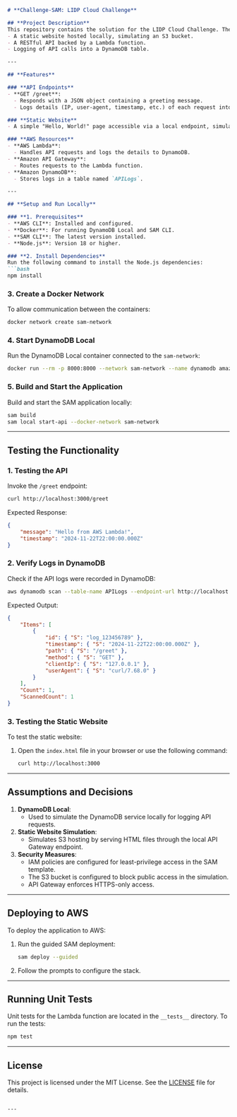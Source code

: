```markdown
# **Challenge-SAM: LIDP Cloud Challenge**

## **Project Description**
This repository contains the solution for the LIDP Cloud Challenge. The project simulates a serverless architecture using AWS SAM, including:
- A static website hosted locally, simulating an S3 bucket.
- A RESTful API backed by a Lambda function.
- Logging of API calls into a DynamoDB table.

---

## **Features**

### **API Endpoints**
- **GET /greet**:  
  - Responds with a JSON object containing a greeting message.
  - Logs details (IP, user-agent, timestamp, etc.) of each request into DynamoDB.

### **Static Website**
- A simple "Hello, World!" page accessible via a local endpoint, simulating S3 hosting.

### **AWS Resources**
- **AWS Lambda**: 
  - Handles API requests and logs the details to DynamoDB.
- **Amazon API Gateway**: 
  - Routes requests to the Lambda function.
- **Amazon DynamoDB**:
  - Stores logs in a table named `APILogs`.

---

## **Setup and Run Locally**

### **1. Prerequisites**
- **AWS CLI**: Installed and configured.
- **Docker**: For running DynamoDB Local and SAM CLI.
- **SAM CLI**: The latest version installed.
- **Node.js**: Version 18 or higher.

### **2. Install Dependencies**
Run the following command to install the Node.js dependencies:
```bash
npm install
```

### **3. Create a Docker Network**
To allow communication between the containers:
```bash
docker network create sam-network
```

### **4. Start DynamoDB Local**
Run the DynamoDB Local container connected to the `sam-network`:
```bash
docker run --rm -p 8000:8000 --network sam-network --name dynamodb amazon/dynamodb-local
```

### **5. Build and Start the Application**
Build and start the SAM application locally:
```bash
sam build
sam local start-api --docker-network sam-network
```

---

## **Testing the Functionality**

### **1. Testing the API**
Invoke the `/greet` endpoint:
```bash
curl http://localhost:3000/greet
```

Expected Response:
```json
{
    "message": "Hello from AWS Lambda!",
    "timestamp": "2024-11-22T22:00:00.000Z"
}
```

### **2. Verify Logs in DynamoDB**
Check if the API logs were recorded in DynamoDB:
```bash
aws dynamodb scan --table-name APILogs --endpoint-url http://localhost:8000
```

Expected Output:
```json
{
    "Items": [
        {
            "id": { "S": "log_123456789" },
            "timestamp": { "S": "2024-11-22T22:00:00.000Z" },
            "path": { "S": "/greet" },
            "method": { "S": "GET" },
            "clientIp": { "S": "127.0.0.1" },
            "userAgent": { "S": "curl/7.68.0" }
        }
    ],
    "Count": 1,
    "ScannedCount": 1
}
```

### **3. Testing the Static Website**
To test the static website:
1. Open the `index.html` file in your browser or use the following command:
   ```bash
   curl http://localhost:3000
   ```

---

## **Assumptions and Decisions**
1. **DynamoDB Local**: 
   - Used to simulate the DynamoDB service locally for logging API requests.
2. **Static Website Simulation**:
   - Simulates S3 hosting by serving HTML files through the local API Gateway endpoint.
3. **Security Measures**:
   - IAM policies are configured for least-privilege access in the SAM template.
   - The S3 bucket is configured to block public access in the simulation.
   - API Gateway enforces HTTPS-only access.

---

## **Deploying to AWS**

To deploy the application to AWS:
1. Run the guided SAM deployment:
   ```bash
   sam deploy --guided
   ```
2. Follow the prompts to configure the stack.

---

## **Running Unit Tests**

Unit tests for the Lambda function are located in the `__tests__` directory. To run the tests:
```bash
npm test
```

---

## **License**

This project is licensed under the MIT License. See the [LICENSE](LICENSE) file for details.
```

---